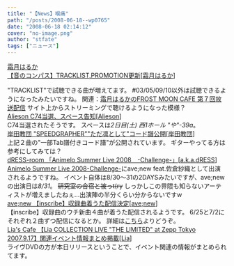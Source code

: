 ```yaml
---
title: "【News】喉痛"
path: "/posts/2008-06-18--wp0765"
date: "2008-06-18 02:14:12"
cover: "no-image.png"
author: "stfate"
tags: ["ニュース"]
---
```


<style type="text/css">
<!--
p {white-space: pre-wrap};
-->
</style>

<a class="topics" href="http://www.team-e.co.jp/sp/compass/" target="_blank">霜月はるか 【音のコンパス】TRACKLIST,PROMOTION更新</a><span class="junre">[<a href="http://shimotsukin.com/" target="_blank">霜月はるか</a>]</span>
<div class="news">"TRACKLIST"で試聴できる曲が増えてます。
#03/05/09/10以外は試聴できるようになったみたいですね。
関連：<a href="http://www.timerocket.co.jp/fmc/" target="_blank">霜月はるかのFROST MOON CAFE 第７回放送配信</a>
サイト上からストリーミングで聴けるようになった模様？</div>
<a class="topics" href="http://www.alieson.net/html/" target="_blank">Alieson C74当選、スペース告知</a><span class="junre">[<a href="http://www.alieson.net/html/" target="_blank">Alieson</a>]</span>
<div class="news">C74当選されたそうです。
スペースは<em>2日目(土) 西1ホール "や"-39a</em>。</div>
<a class="topics" href="http://k-kyoudan.s61.xrea.com/" target="_blank">岸田教団 "SPEEDGRAPHER""ただ凛として"コード譜公開</a><span class="junre">[<a href="http://k-kyoudan.s61.xrea.com/" target="_blank">岸田教団</a>]</span>
<div class="news">上記２曲の"一部Tab譜付きコード譜"が公開されています。
ギターやってる方は参考にしてみては？</div>
<a class="topics" href="http://akadress.com/" target="_blank">dRESS-room 「Animelo Summer Live 2008　-Challenge-」</a><span class="junre">[<a href="http://akadress.com/" target="_blank">a.k.a.dRESS</a>]</span>
<div class="news"><a href="http://animelo.jp/challenge/" target="_blank">Animelo Summer Live 2008-Challenge-</a>にave;new feat.佐倉紗織として出演されるようですね。
イベント自体は8/30～31の2DAYSみたいですが、ave;newの出演日は<em>8/31</em>。
<del>研究室の合宿と被っt(ry</del>
しっかしこの界隈も知らないアーティストが増えましたねぇ…出演陣の半分くらい分からないですw</div>
<a class="topics" href="http://www.avenew.jp/" target="_blank">ave;new 【inscribe】収録曲着うた配信決定</a><span class="junre">[<a href="http://www.avenew.jp/" target="_blank">ave;new</a>]</span>
<div class="news">【inscribe】収録曲のウチ新曲４曲が着うた配信されるようです。
6/25と7/2にそれぞれ２曲ずつ配信になるとか。
詳細は<a href="http://www.avenew.jp/inscribe/pre.html#chakuuta" target="_blank">こちら</a>よりどうぞ。</div>
<a class="topics" href="http://blog.lias-cafe.com/" target="_blank">Lia's Cafe 【Lia COLLECTION LIVE "THE LIMITED" at Zepp Tokyo 2007.9.17】関連イベント情報まとめ掲載</a><span class="junre">[<a href="http://www.lias-cafe.com/" target="_blank">Lia</a>]</span>
<div class="news">ライヴDVDの方が本日リリースということで、イベント関連の情報がまとめられてます。</div>
